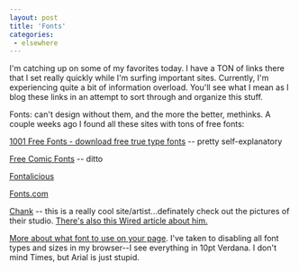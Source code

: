 ```yaml
---
layout: post
title: 'Fonts'
categories:
 - elsewhere
---
```


I'm catching up on some of my favorites today. I have a TON of links there that I set really quickly while I'm surfing important sites. Currently, I'm experiencing quite a bit of information overload. You'll see what I mean as I blog these links in an attempt to sort through and organize this stuff.



Fonts: can't design without them, and the more the better, methinks. A couple weeks ago I found all these sites with tons of free fonts:



<a href ='http://www.1001freefonts.com/main.htm'>1001 Free Fonts - download free true type fonts</a> -- pretty self-explanatory



<a href ='http://www.blambot.com/'>Free Comic Fonts</a> -- ditto

<a href ='http://www.fontalicious.com/'>Fontalicious</a>

<a href ='http://www.fonts.com/'>Fonts.com</a>

 


<a href ='http://www.chank.com/index.php?PHPSESSID=942364144ae9e9a4e3c186618f1ee123'>Chank</a> -- this is a really cool site/artist...definately check out the pictures of their studio. <a href="Wired News 'Elvis of Fonts' to Bust Out Rock Star ABCs">There's also this Wired article about him.</a>



<a href="http://www.mcu.org.uk/articles/accessibletext.html">More about what font to use on your page</a>. I've taken to disabling all font types and sizes in my browser--I see everything in 10pt Verdana. I don't mind Times, but Arial is just stupid.





